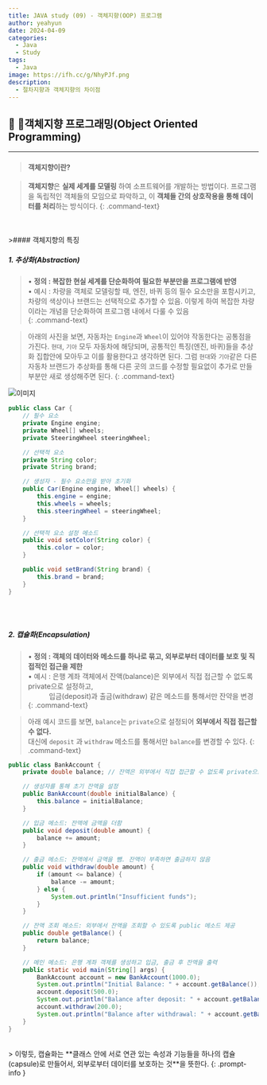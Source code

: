```yaml
---
title: JAVA study (09) - 객체지향(OOP) 프로그램
author: yeahyun
date: 2024-04-09
categories:
  - Java
  - Study
tags:
  - Java
image: https://ifh.cc/g/NhyPJf.png
description:
  - 절차지향과 객체지향의 차이점
---
```

## 🔎 객체지향 프로그래밍(Object Oriented Programming)
---
>#### 객체지향이란?

>**객체지향**은 **실제 세계를 모델링**
 하여 소프트웨어를 개발하는 방법이다. 프로그램을 독립적인 객체들의 모임으로 파악하고, 이 **객체들 간의 상호작용을 통해 데이터를 처리**하는 방식이다.
{: .command-text}
<br>
<br>
>#### 객체지향의 특징

##### **1. 추상화(Abstraction)**

>• **정의 : 복잡한 현실 세계를 단순화하여 필요한 부분만을 프로그램에 반영**    
>• 예시 : 차량을 객체로 모델링할 때, 엔진, 바퀴 등의 필수 요소만을 포함시키고, 차량의 색상이나 브랜드는 선택적으로 추가할 수 있음. 이렇게 하여 복잡한 차량이라는 개념을 단순화하여 프로그램 내에서 다룰 수 있음  
{: .command-text}

>아래의 사진을 보면, 자동차는 `Engine`과 `Wheel`이 있어야 작동한다는 공통점을 가진다. `현대`, `기아` 모두 자동차에 해당되며, 공통적인 특징(엔진, 바퀴)들을 추상화 집합안에 모아두고 이를 활용한다고 생각하면 된다. 그럼 `현대`와 `기아`같은 다른 자동차 브랜드가 추상화를 통해 다른 곳의 코드를 수정할 필요없이 추가로 만들 부분만 새로 생성해주면 된다.
{: .command-text}

![이미지](https://ifh.cc/g/3xTdsz.png)


```java
public class Car {
    // 필수 요소
    private Engine engine;
    private Wheel[] wheels;
    private SteeringWheel steeringWheel;

    // 선택적 요소
    private String color;
    private String brand;

    // 생성자 - 필수 요소만을 받아 초기화
    public Car(Engine engine, Wheel[] wheels) {
        this.engine = engine;
        this.wheels = wheels;
        this.steeringWheel = steeringWheel;
    }

    // 선택적 요소 설정 메소드
    public void setColor(String color) {
        this.color = color;
    }

    public void setBrand(String brand) {
        this.brand = brand;
    }
}

```
<br><br>
##### 2. 캡슐화(Encapsulation)

>• **정의 : 객체의 데이터와 메소드를 하나로 묶고, 외부로부터 데이터를 보호 및 직접적인 접근을 제한**  
>• 예시 : 은행 계좌 객체에서 잔액(balance)은 외부에서 직접 접근할 수 없도록 private으로 설정하고,  
>   입금(deposit)과 출금(withdraw) 같은 메소드를 통해서만 잔약을 변경  
{: .command-text}

>아래 예시 코드를 보면, `balance`는 `private`으로 설정되어 **외부에서 직접 접근할 수 없다.**   
>대신에 `deposit` 과 `withdraw` 메소드를 통해서만 `balance`를 변경할 수 있다.
{: .command-text}

```java
public class BankAccount {
    private double balance; // 잔액은 외부에서 직접 접근할 수 없도록 private으로 설정

    // 생성자를 통해 초기 잔액을 설정
    public BankAccount(double initialBalance) {
        this.balance = initialBalance;
    }

    // 입금 메소드: 잔액에 금액을 더함
    public void deposit(double amount) {
        balance += amount;
    }

    // 출금 메소드: 잔액에서 금액을 뺌. 잔액이 부족하면 출금하지 않음
    public void withdraw(double amount) {
        if (amount <= balance) {
            balance -= amount;
        } else {
            System.out.println("Insufficient funds");
        }
    }

    // 잔액 조회 메소드: 외부에서 잔액을 조회할 수 있도록 public 메소드 제공
    public double getBalance() {
        return balance;
    }

    // 메인 메소드: 은행 계좌 객체를 생성하고 입금, 출금 후 잔액을 출력
    public static void main(String[] args) {
        BankAccount account = new BankAccount(1000.0);
        System.out.println("Initial Balance: " + account.getBalance());
        account.deposit(500.0);
        System.out.println("Balance after deposit: " + account.getBalance());
        account.withdraw(200.0);
        System.out.println("Balance after withdrawal: " + account.getBalance());
    }
}
```
<br>
> 이렇듯, 캡슐화는 **클래스 안에 서로 연관 있는 속성과 기능들을 하나의 캡슐(capsule)로 만들어서, 외부로부터 데이터를 보호하는 것**을 뜻한다.
{: .prompt-info }


<br>